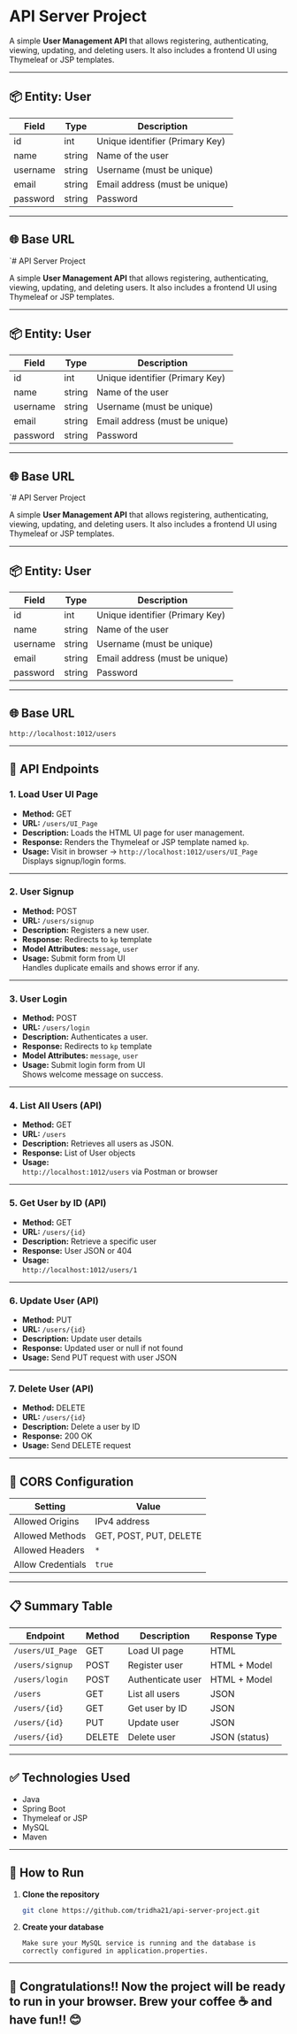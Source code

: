 # API Server Project

A simple **User Management API** that allows registering, authenticating, viewing, updating, and deleting users. It also includes a frontend UI using Thymeleaf or JSP templates.

---

## 📦 Entity: User

| Field     | Type   | Description                       |
|-----------|--------|-----------------------------------|
| id        | int    | Unique identifier (Primary Key)   |
| name      | string | Name of the user                  |
| username  | string | Username (must be unique)         |
| email     | string | Email address (must be unique)    |
| password  | string | Password                          |

---

## 🌐 Base URL

`# API Server Project

A simple **User Management API** that allows registering, authenticating, viewing, updating, and deleting users. It also includes a frontend UI using Thymeleaf or JSP templates.

---

## 📦 Entity: User

| Field     | Type   | Description                       |
|-----------|--------|-----------------------------------|
| id        | int    | Unique identifier (Primary Key)   |
| name      | string | Name of the user                  |
| username  | string | Username (must be unique)         |
| email     | string | Email address (must be unique)    |
| password  | string | Password                          |

---

## 🌐 Base URL
`# API Server Project

A simple **User Management API** that allows registering, authenticating, viewing, updating, and deleting users. It also includes a frontend UI using Thymeleaf or JSP templates.

---

## 📦 Entity: User

| Field     | Type   | Description                       |
|-----------|--------|-----------------------------------|
| id        | int    | Unique identifier (Primary Key)   |
| name      | string | Name of the user                  |
| username  | string | Username (must be unique)         |
| email     | string | Email address (must be unique)    |
| password  | string | Password                          |

---

## 🌐 Base URL

`http://localhost:1012/users`


---

## 🔁 API Endpoints

### 1. Load User UI Page

- **Method:** GET  
- **URL:** `/users/UI_Page`  
- **Description:** Loads the HTML UI page for user management.  
- **Response:** Renders the Thymeleaf or JSP template named `kp`.  
- **Usage:** Visit in browser → `http://localhost:1012/users/UI_Page`  
  Displays signup/login forms.

---

### 2. User Signup

- **Method:** POST  
- **URL:** `/users/signup`  
- **Description:** Registers a new user.  
- **Response:** Redirects to `kp` template  
- **Model Attributes:** `message`, `user`  
- **Usage:** Submit form from UI  
  Handles duplicate emails and shows error if any.

---

### 3. User Login

- **Method:** POST  
- **URL:** `/users/login`  
- **Description:** Authenticates a user.  
- **Response:** Redirects to `kp` template  
- **Model Attributes:** `message`, `user`  
- **Usage:** Submit login form from UI  
  Shows welcome message on success.

---

### 4. List All Users (API)

- **Method:** GET  
- **URL:** `/users`  
- **Description:** Retrieves all users as JSON.  
- **Response:** List of User objects  
- **Usage:**  
  `http://localhost:1012/users` via Postman or browser

---

### 5. Get User by ID (API)

- **Method:** GET  
- **URL:** `/users/{id}`  
- **Description:** Retrieve a specific user  
- **Response:** User JSON or 404  
- **Usage:**  
  `http://localhost:1012/users/1`

---

### 6. Update User (API)

- **Method:** PUT  
- **URL:** `/users/{id}`  
- **Description:** Update user details  
- **Response:** Updated user or null if not found  
- **Usage:** Send PUT request with user JSON

---

### 7. Delete User (API)

- **Method:** DELETE  
- **URL:** `/users/{id}`  
- **Description:** Delete a user by ID  
- **Response:** 200 OK  
- **Usage:** Send DELETE request

---

## 🔐 CORS Configuration

| Setting              | Value                    |
|----------------------|--------------------------|
| Allowed Origins      | IPv4 address             |
| Allowed Methods      | GET, POST, PUT, DELETE   |
| Allowed Headers      | `*`                      |
| Allow Credentials    | `true`                   |

---

## 📋 Summary Table

| Endpoint             | Method | Description             | Response Type  |
|----------------------|--------|-------------------------|----------------|
| `/users/UI_Page`     | GET    | Load UI page            | HTML           |
| `/users/signup`      | POST   | Register user           | HTML + Model   |
| `/users/login`       | POST   | Authenticate user       | HTML + Model   |
| `/users`             | GET    | List all users          | JSON           |
| `/users/{id}`        | GET    | Get user by ID          | JSON           |
| `/users/{id}`        | PUT    | Update user             | JSON           |
| `/users/{id}`        | DELETE | Delete user             | JSON (status)  |

---

## ✅ Technologies Used

- Java
- Spring Boot
- Thymeleaf or JSP
- MySQL
- Maven

---

## 🚀 How to Run

1. **Clone the repository**  
   ```bash
   git clone https://github.com/tridha21/api-server-project.git
   
2. **Create your database**
   ```
   Make sure your MySQL service is running and the database is correctly configured in application.properties.
   ```
---
## 🎉 Congratulations!! Now the project will be ready to run in your browser. Brew your coffee ☕ and have fun!! 😊

